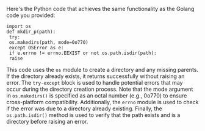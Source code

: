 Here's the Python code that achieves the same functionality as the Golang code you provided:
```
import os
def mkdir_p(path):
 try:
 os.makedirs(path, mode=0o770)
 except OSError as e:
 if e.errno != errno.EEXIST or not os.path.isdir(path):
 raise
```
This code uses the `os` module to create a directory and any missing parents. If the directory already exists, it returns successfully without raising an error. The `try-except` block is used to handle potential errors that may occur during the directory creation process. 
Note that the mode argument in `os.makedirs()` is specified as an octal number (e.g., 0o770) to ensure cross-platform compatibility. Additionally, the `errno` module is used to check if the error was due to a directory already existing. Finally, the `os.path.isdir()` method is used to verify that the path exists and is a directory before raising an error.

